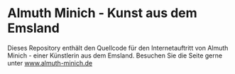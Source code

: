 # Almuth Minich - Kunst aus dem Emsland

Dieses Repository enthält den Quellcode für den Internetauftritt von Almuth Minich - einer Künstlerin aus dem Emsland. Besuchen Sie die Seite gerne unter www.almuth-minich.de
